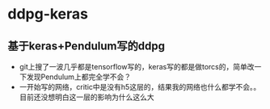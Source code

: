 # ddpg-keras

## 基于keras+Pendulum写的ddpg
- git上搜了一波几乎都是tensorflow写的，keras写的都是做torcs的，简单改一下发现Pendulum上都完全学不会？
- 一开始写的网络，critic中是没有h5这层的，结果我的网络也什么都学不会。。目前还没想明白这一层的影响为什么这么大